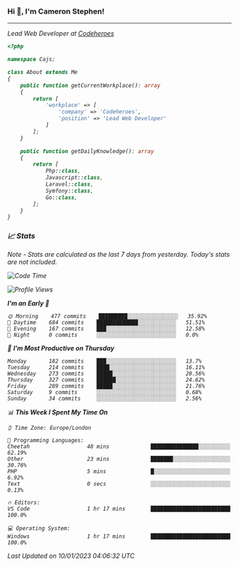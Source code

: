 ### Hi 👋, I'm Cameron Stephen!
<hr>
<p><em>Lead Web Developer at <a href="https://codeheroes.co.uk">Codeheroes</a></p>


```php
<?php

namespace Cajs;

class About extends Me
{
    public function getCurrentWorkplace(): array
    {
        return [
            'workplace' => [
                'company' => 'Codeheroes',
                'position' => 'Lead Web Developer'
            ]
        ];
    }

    public function getDailyKnowledge(): array
    {
        return [
            Php::class,
            Javascript::class,
            Laravel::class,
            Symfony::class,
            Go::class,
        ];
    }
}
```

### 📈 Stats
<p><em>Note - Stats are calculated as the last 7 days from yesterday. Today's stats are not included.</em></p>


<!--START_SECTION:waka-->
![Code Time](http://img.shields.io/badge/Code%20Time-3%2C234%20hrs%201%20min-blue)

![Profile Views](http://img.shields.io/badge/Profile%20Views-4-blue)

**I'm an Early 🐤** 

```text
🌞 Morning    477 commits    █████████░░░░░░░░░░░░░░░░   35.92% 
🌆 Daytime    684 commits    █████████████░░░░░░░░░░░░   51.51% 
🌃 Evening    167 commits    ███░░░░░░░░░░░░░░░░░░░░░░   12.58% 
🌙 Night      0 commits      ░░░░░░░░░░░░░░░░░░░░░░░░░   0.0%

```
📅 **I'm Most Productive on Thursday** 

```text
Monday       182 commits    ███░░░░░░░░░░░░░░░░░░░░░░   13.7% 
Tuesday      214 commits    ████░░░░░░░░░░░░░░░░░░░░░   16.11% 
Wednesday    273 commits    █████░░░░░░░░░░░░░░░░░░░░   20.56% 
Thursday     327 commits    ██████░░░░░░░░░░░░░░░░░░░   24.62% 
Friday       289 commits    █████░░░░░░░░░░░░░░░░░░░░   21.76% 
Saturday     9 commits      ░░░░░░░░░░░░░░░░░░░░░░░░░   0.68% 
Sunday       34 commits     ░░░░░░░░░░░░░░░░░░░░░░░░░   2.56%

```


📊 **This Week I Spent My Time On** 

```text
⌚︎ Time Zone: Europe/London

💬 Programming Languages: 
Cheetah                  48 mins             ███████████████░░░░░░░░░░   62.19% 
Other                    23 mins             ███████░░░░░░░░░░░░░░░░░░   30.76% 
PHP                      5 mins              █░░░░░░░░░░░░░░░░░░░░░░░░   6.92% 
Text                     0 secs              ░░░░░░░░░░░░░░░░░░░░░░░░░   0.13%

🔥 Editors: 
VS Code                  1 hr 17 mins        █████████████████████████   100.0%

💻 Operating System: 
Windows                  1 hr 17 mins        █████████████████████████   100.0%

```


 Last Updated on 10/01/2023 04:06:32 UTC
<!--END_SECTION:waka-->
